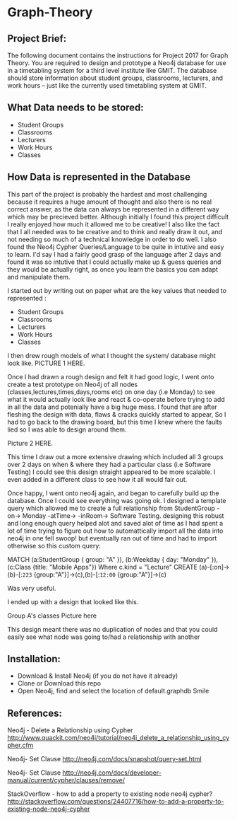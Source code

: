 # Graph-Theory

## Project Brief:

The following document contains the instructions for Project 2017 for Graph Theory. You are required to design and prototype a Neo4j database for use in a timetabling system for a third level institute like GMIT. The database should store information about student groups, classrooms, lecturers, and work hours – just like the currently used timetabling system at GMIT.

## What Data needs to be stored:
- Student Groups
- Classrooms
- Lecturers
- Work Hours
- Classes

## How Data is represented in the Database

This part of the project is probably the hardest and most challenging because it requires a huge amount of thought
and also there is no real correct answer, as the data can always be represented in a different way which may be precieved better.
Although initially I found this project difficult I really enjoyed how much it allowed me to be creative! I also like the fact that I all needed was to be creative and to think and really draw it out, and not needing so much of a technical knowledge in order to do well.
I also found the Neo4j Cypher Queries/Language to be quite in intutive and easy to learn. I'd say I had a fairly good grasp of the language after 2 days and found it was so intutive that I could actually make up & guess queries and they would be actually right, as once you learn the basics you can adapt and manipulate them. 

I started out by writing out on paper what are the key values that needed to represented :
- Student Groups
- Classrooms
- Lecturers
- Work Hours
- Classes

I then drew rough models of what I thought the system/ database might look like.
PICTURE 1 HERE.

Once I had drawn a rough design and felt it had good logic, I went onto create a test prototype on Neo4j of all nodes (classes,lectures,times,days,rooms etc) on one day (i.e Monday) to see what it would actually look like and react & co-operate before trying to add in all the data and potenially have a big huge mess. 
I found that are after fleshing the design with data, flaws & cracks quickly started to appear, So I had to go back to the drawing board,
but this time I knew where the faults lied so I was able to design around them.

Picture 2 HERE.

This time I draw out a more extensive drawing which included all 3 groups over 2 days on when & where they had a particular class (i.e Software Testing) I could see this design straight appeared to be more scalable. I even added in a different class to see how it all would fair out.

Once happy, I went onto neo4j again, and began to carefully build up the database. Once I could see everything was going ok.
I designed a template query which allowed me to create a full relationship from StudentGroup -on-> Monday -atTime-> -inRoom-> Software Testing. designing this robust and long enough query helped alot and saved alot of time as I had spent a lot of time trying to figure out how to automattically import all the data into neo4j in one fell swoop! but eventually ran out of time and had to import otherwise so this custom query:

MATCH (a:StudentGroup { group: "A" }), 
(b:Weekday { day: "Monday" }),
(c:Class {title: "Mobile Apps"})
Where c.kind = "Lecture"
CREATE (a)-[:on]->(b)-[:`223` {group:"A"}]->(c),(b)-[:`12:00` {group:"A"}]->(c)

Was very useful.

I ended up with a design that looked like this.

Group A's classes Picture here

This design meant there was no duplication of nodes and that you could easily see what node was going to/had a relationship with another






## Installation:
- Download & Install Neo4j (if you do not have it already)
- Clone or Download this repo
- Open Neo4j, find and select the location of default.graphdb
  Smile
  
## References:
Neo4j - Delete a Relationship using Cypher
http://www.quackit.com/neo4j/tutorial/neo4j_delete_a_relationship_using_cypher.cfm

Neo4j- Set Clause
http://neo4j.com/docs/snapshot/query-set.html

Neo4j- Set Clause
http://neo4j.com/docs/developer-manual/current/cypher/clauses/remove/

StackOverflow - how to add a property to existing node neo4j cypher?
http://stackoverflow.com/questions/24407716/how-to-add-a-property-to-existing-node-neo4j-cypher
